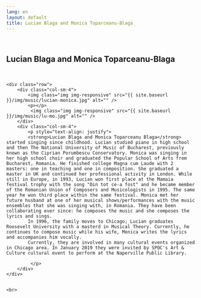 ```yaml
---
lang: en
layout: default
title: Lucian Blaga and Monica Toparceanu-Blaga
---
```

<br>
<div class="container">
    <h2>Lucian Blaga and Monica Toparceanu-Blaga</h2>
    <br>

    <div class="row">
        <div class="col-sm-4">
            <img class="img img-responsive" src="{{ site.baseurl }}/img/music/lucian-monica.jpg" alt="" />
            <p></p>
             <img class="img img-responsive" src="{{ site.baseurl }}/img/music/lu-mo.jpg" alt="" />
        </div> 
        <div class="col-sm-4"> 
            <p style="text-align: justify">
            <strong>Lucian Blaga and Monica Toparceanu Blaga</strong> started singing since childhood. Lucian studied piano in high school and then The National University of Music of Bucharest, previously known as the Ciprian Porumbescu Conservatory. Monica was singing in her high school choir and graduated the Popular School of Arts from Bucharest, Romania. He finished college Magna cum Laude with 2 masters: one in teaching and one in composition. She graduated a master in UK and continued her professional activity in London. While still in Europe, in 1993, Lucian won first place at the Mamaia festival trophy with the song "Din tot ce-a fost" and he became member of the Romanian Union of Composers and Musicologists in 1995. The same year he won third place within the same festival. Monica met her future husband at one of her musical shows/performances with the music ensembles that she was singing with, in Romania. They have been collaborating ever since: he composes the music and she composes the lyrics and sings.
            In 1996, the family moves to Chicago; Lucian graduates Roosevelt University with a masterd in Musical Theory. Currently, he continues to compose music while his wife, Monica writes the lyrics and accompanies him vocally.
            Currently, they are involved in many cultural events organized in Chicago area. In January 2019 they were invited by SPOC's Art & Culture cultural event to perform at the Naperville Public Library. 

             </p>
        </div>
    </div>

    
    <br>   
</div>
<br>
<br>